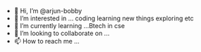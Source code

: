 - 👋 Hi, I’m @arjun-bobby
- 👀 I’m interested in ... coding learning new things exploring etc
- 🌱 I’m currently learning ...Btech in cse
- 💞️ I’m looking to collaborate on ...
- 📫 How to reach me ...

<!---
arjun-bobby/arjun-bobby is a ✨ special ✨ repository because its `README.md` (this file) appears on your GitHub profile.
You can click the Preview link to take a look at your changes.
--->
